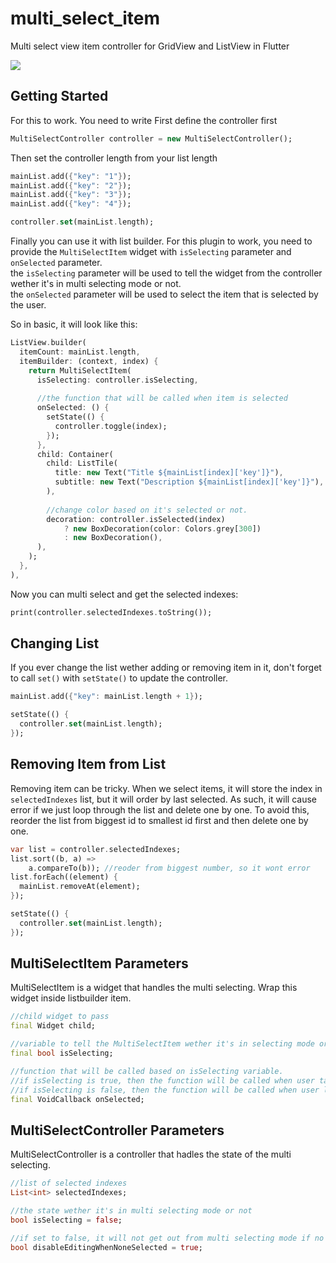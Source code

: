 # multi_select_item

Multi select view item controller for GridView and ListView in Flutter


![](https://i.imgur.com/y0L5eSi.gif)

## Getting Started
For this to work. You need to write
First define the controller first
```dart
MultiSelectController controller = new MultiSelectController();
```

Then set the controller length from your list length
```dart
mainList.add({"key": "1"});
mainList.add({"key": "2"});
mainList.add({"key": "3"});
mainList.add({"key": "4"});

controller.set(mainList.length);
```
Finally you can use it with list builder. For this plugin to work, you need to provide the `MultiSelectItem` widget with `isSelecting` parameter and `onSelected` parameter.\
the `isSelecting` parameter will be used to tell the widget from the controller wether it's in multi selecting mode or not.\
the `onSelected` parameter will be used to select the item that is selected by the user.

So in basic, it will look like this:
```dart
ListView.builder(
  itemCount: mainList.length,
  itemBuilder: (context, index) {
    return MultiSelectItem(
      isSelecting: controller.isSelecting,
      
      //the function that will be called when item is selected
      onSelected: () {
        setState(() {
          controller.toggle(index);
        });
      },
      child: Container(
        child: ListTile(
          title: new Text("Title ${mainList[index]['key']}"),
          subtitle: new Text("Description ${mainList[index]['key']}"),
        ),
        
        //change color based on it's selected or not.
        decoration: controller.isSelected(index)
            ? new BoxDecoration(color: Colors.grey[300])
            : new BoxDecoration(),
      ),
    );
  },
),
```
Now you can multi select and get the selected indexes:
```dart
print(controller.selectedIndexes.toString());
```

## Changing List
If you ever change the list wether adding or removing item in it, don't forget to call `set()` with `setState()` to update the controller.
```dart
mainList.add({"key": mainList.length + 1});

setState(() {
  controller.set(mainList.length);
});
```
 
## Removing Item from List
Removing item can be tricky. When we select items, it will store the index in `selectedIndexes` list, but it will order by last selected. As such, it will cause error if we just loop through the list and delete one by one. To avoid this, reorder the list from biggest id to smallest id first and then delete one by one.
```dart
var list = controller.selectedIndexes;
list.sort((b, a) =>
    a.compareTo(b)); //reoder from biggest number, so it wont error
list.forEach((element) {
  mainList.removeAt(element);
});

setState(() {
  controller.set(mainList.length);
});
```
 
## MultiSelectItem Parameters
MultiSelectItem is a widget that handles the multi selecting. Wrap this widget inside listbuilder item.
```dart
//child widget to pass
final Widget child;

//variable to tell the MultiSelectItem wether it's in selecting mode or not.
final bool isSelecting;

//function that will be called based on isSelecting variable.
//if isSelecting is true, then the function will be called when user tap on the MultiSelectItem widget
//if isSelecting is false, then the function will be called when user longtap on the MultiSelectItem widget
final VoidCallback onSelected;
```

## MultiSelectController Parameters
MultiSelectController is a controller that hadles the state of the multi selecting.
```dart
//list of selected indexes
List<int> selectedIndexes;

//the state wether it's in multi selecting mode or not
bool isSelecting = false;

//if set to false, it will not get out from multi selecting mode if no item are selected
bool disableEditingWhenNoneSelected = true;
```
